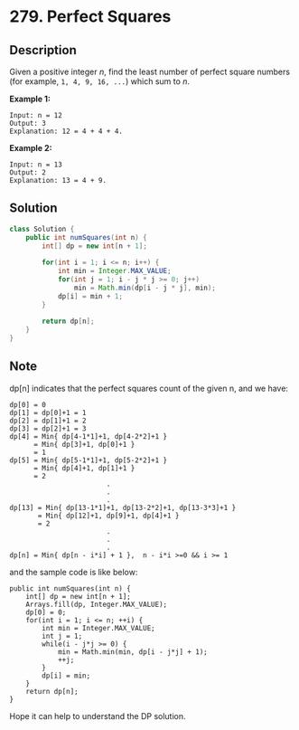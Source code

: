 # 279. Perfect Squares

## Description

Given a positive integer *n*, find the least number of perfect square numbers (for example, `1, 4, 9, 16, ...`) which sum to *n*.

**Example 1:**

```
Input: n = 12
Output: 3 
Explanation: 12 = 4 + 4 + 4.
```

**Example 2:**

```
Input: n = 13
Output: 2
Explanation: 13 = 4 + 9.
```


## Solution

```java
class Solution {
    public int numSquares(int n) {
        int[] dp = new int[n + 1];
        
        for(int i = 1; i <= n; i++) {
            int min = Integer.MAX_VALUE;
            for(int j = 1; i - j * j >= 0; j++)
                min = Math.min(dp[i - j * j], min);
            dp[i] = min + 1;
        }
        
        return dp[n];
    }
}
```



## Note

dp[n] indicates that the perfect squares count of the given n, and we have:

```
dp[0] = 0 
dp[1] = dp[0]+1 = 1
dp[2] = dp[1]+1 = 2
dp[3] = dp[2]+1 = 3
dp[4] = Min{ dp[4-1*1]+1, dp[4-2*2]+1 } 
      = Min{ dp[3]+1, dp[0]+1 } 
      = 1				
dp[5] = Min{ dp[5-1*1]+1, dp[5-2*2]+1 } 
      = Min{ dp[4]+1, dp[1]+1 } 
      = 2
						.
						.
						.
dp[13] = Min{ dp[13-1*1]+1, dp[13-2*2]+1, dp[13-3*3]+1 } 
       = Min{ dp[12]+1, dp[9]+1, dp[4]+1 } 
       = 2
						.
						.
						.
dp[n] = Min{ dp[n - i*i] + 1 },  n - i*i >=0 && i >= 1
```

and the sample code is like below:

```
public int numSquares(int n) {
	int[] dp = new int[n + 1];
	Arrays.fill(dp, Integer.MAX_VALUE);
	dp[0] = 0;
	for(int i = 1; i <= n; ++i) {
		int min = Integer.MAX_VALUE;
		int j = 1;
		while(i - j*j >= 0) {
			min = Math.min(min, dp[i - j*j] + 1);
			++j;
		}
		dp[i] = min;
	}		
	return dp[n];
}
```

Hope it can help to understand the DP solution.